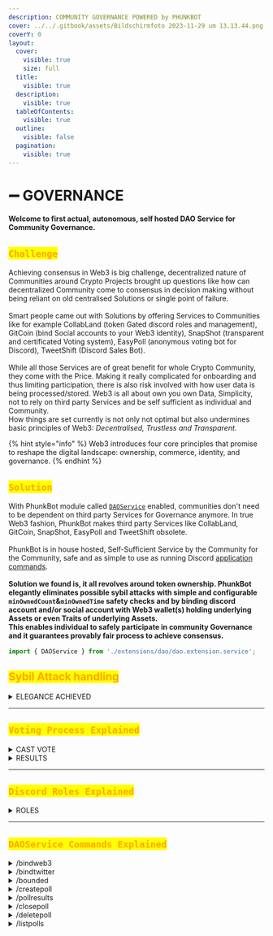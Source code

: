 ```yaml
---
description: COMMUNITY GOVERNANCE POWERED by PHUNKBOT
cover: ../../.gitbook/assets/Bildschirmfoto 2023-11-29 um 13.13.44.png
coverY: 0
layout:
  cover:
    visible: true
    size: full
  title:
    visible: true
  description:
    visible: true
  tableOfContents:
    visible: true
  outline:
    visible: false
  pagination:
    visible: true
---
```


# ➖ GOVERNANCE

#### Welcome to first actual, autonomous, self hosted DAO Service for Community Governance.

## <mark style="color:orange;">`Challenge`</mark>

Achieving consensus in Web3 is big challenge, decentralized nature of Communities around Crypto Projects brought up questions like how can decentralized Community come to consensus in decision making without being reliant on old centralised Solutions or single point of failure. \
\
Smart people came out with Solutions by offering Services to Communities like for example CollabLand (token Gated discord roles and management), GitCoin (bind Social accounts to your Web3 identity), SnapShot (transparent and certificated Voting system), EasyPoll (anonymous voting bot for Discord), TweetShift (Discord Sales Bot). \
\
While all those Services are of great benefit for whole Crypto Community, they come with the Price. Making it really complicated for onboarding and thus limiting participation, there is also risk involved with how user data is being processed/stored. Web3 is all about own you own Data, Simplicity, not to rely on third party Services and be self sufficient as individual and Community. \
How things are set currently is not only not optimal but also undermines basic principles of Web3: _Decentralised, Trustless and Transparent._&#x20;

{% hint style="info" %}
Web3 introduces four core principles that promise to reshape the digital landscape: ownership, commerce, identity, and governance.
{% endhint %}

## <mark style="color:orange;">`Solution`</mark>

With PhunkBot module called [`DAOService`](features.md) enabled, communities don't need to be dependent on third party Services for Governance anymore. In true Web3 fashion, PhunkBot makes third party Services like CollabLand, GitCoin, SnapShot, EasyPoll and TweetShift obsolete. \
\
PhunkBot is in house hosted, Self-Sufficient Service by the Community for the Community, safe and as simple to use as running Discord [application commands](tutorials.md).\
\
**Solution we found is, it all revolves around token ownership. PhunkBot elegantly eliminates possible sybil attacks with simple and configurable `minOwnedCount`&`minOwnedTime` safety checks and by binding discord account and/or social account with Web3 wallet(s) holding underlying Assets or even Traits of underlying Assets.** \
**This enables individual to safely participate in community Governance and it guarantees provably fair process to achieve consensus.**&#x20;

```typescript
import { DAOService } from './extensions/dao/dao.extension.service';
```

## <mark style="color:orange;">Sybil Attack handling</mark>

<details>

<summary>ELEGANCE ACHIEVED</summary>

Hardly any Community in Crypto is immune to [Sybil Attack](https://en.wikipedia.org/wiki/Sybil\_attack) especially where individuals can exploit Governance system to their monetary advantage.

We at Phunks Community, while exploring best ways to Achieve consensus for Proposals came to conclusion that [current system](governance.md#challenge) if flawed and undermines basic Principles of Web3.&#x20;

We found a new, better way to Govern decentralized Community by utilising already available ideas and tools into Simple yet powerful way.

We enabled PhunkBot to serve as autonomous, trustless Bot that elegantly eliminates Sybil in dynamic and configurable setup. &#x20;

{% code title="config.ts" %}
```typescript
      minOwnedCount: 1,
      minOwnedTime: 15, // in days
```
{% endcode %}

Example Above is set off Parameters that writes a Simple Rule that if user has minimum of 1 Asset and owns that Asset for minimum of 15 days is allowed to Vote. Only if that user already [bounded](governance.md#bounded) his Discord and/or Twitter account to his Web3 wallet(s)..&#x20;

Example bellow is another (optional) set of rules where only [permitted](governance.md#createpoll) Discord Roles that PhunkBot granted to a specific underlying Assets/Traits are allowed to Vote.&#x20;

{% code title="dao.extention.service.ts" %}
```typescript
if (poll.discord_role_id && !member.roles.cache.has(poll.discord_role_id)) {
```
{% endcode %}

</details>

***

## <mark style="color:orange;">`Voting Process Explained`</mark>

<details>

<summary>CAST VOTE</summary>

.....

![](<../../.gitbook/assets/image (83).png>)

....

![](<../../.gitbook/assets/image (84).png>)





</details>

<details>

<summary>RESULTS</summary>

.....

![](<../../.gitbook/assets/image (85).png>)







</details>

***

## <mark style="color:orange;">`Discord Roles Explained`</mark>

<details>

<summary>ROLES</summary>

....

</details>

***

## <mark style="color:orange;">`DAOService Commands Explained`</mark>

<details>

<summary>/bindweb3</summary>



</details>

<details>

<summary>/bindtwitter</summary>



</details>

<details>

<summary>/bounded</summary>



</details>

<details>

<summary>/createpoll</summary>

This commands is reserved for Discord Admins only, executing this command with parameters set kicks off new Poll where community can vote on Active proposals and as a result achieve consensus.

* Voting itself is anonymous and final results get auto revealed only after set time expires.&#x20;
* Only Admins are [permitted](governance.md#pollresults) to see casted Votes and Voters for auditing purposes.
* If optional <mark style="color:blue;">\<role></mark> is set, only users with set Discord role can cast a Vote.
* With set parameters under <mark style="color:orange;">src/config.ts</mark> Sybil attacks are mitigated, read more [here](governance.md#sybil-attack-handling).

#### Admin Command

```typescript
/createpoll <description> <duration> <role> <emojis>
```

![](<../../.gitbook/assets/image (74).png>)

#### Output

![](<../../.gitbook/assets/image (75).png>)

</details>

<details>

<summary>/pollresults</summary>

#### ....

#### Admin Command

```typescript
/pollresults <poll id>
```

![](<../../.gitbook/assets/image (76).png>)

#### Gett Poll ID

![](<../../.gitbook/assets/image (78).png>)

#### Output

![](<../../.gitbook/assets/image (77).png>)



</details>

<details>

<summary>/closepoll</summary>

#### .....

#### Admin Command

```typescript
/closepoll <poll id>
```

![](<../../.gitbook/assets/image (79).png>)







</details>

<details>

<summary>/deletepoll</summary>

#### .....

#### Admin Command

```typescript
/deletepoll <poll id>
```

![](<../../.gitbook/assets/image (80).png>)





</details>

<details>

<summary>/listpolls</summary>

#### ....

#### User Command

![](<../../.gitbook/assets/image (81).png>)

#### Output

![](<../../.gitbook/assets/image (82).png>)



</details>
